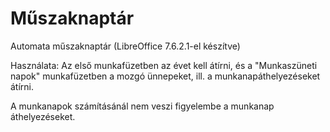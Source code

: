 # Műszaknaptár
Automata műszaknaptár (LibreOffice 7.6.2.1-el készítve)

Használata: Az első munkafüzetben az évet kell átírni, és a "Munkaszüneti napok" munkafüzetben a mozgó ünnepeket, ill. a munkanapáthelyezéseket átírni.

A munkanapok számításánál nem veszi figyelembe a munkanap áthelyezéseket.
